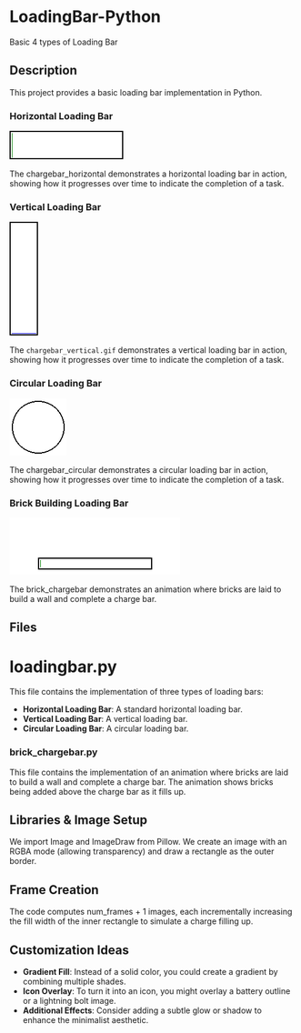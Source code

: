# LoadingBar-Python
Basic 4 types of Loading Bar

## Description
This project provides a basic loading bar implementation in Python.

### Horizontal Loading Bar
![Horizontal Loading Bar Demo](chargebar_horizontal.gif)

The chargebar_horizontal demonstrates a horizontal loading bar in action, showing how it progresses over time to indicate the completion of a task.

### Vertical Loading Bar
![Vertical Loading Bar Demo](chargebar_vertical.gif)

The `chargebar_vertical.gif` demonstrates a vertical loading bar in action, showing how it progresses over time to indicate the completion of a task.

### Circular Loading Bar
![Circular Loading Bar Demo](chargebar_circular.gif)

The chargebar_circular demonstrates a circular loading bar in action, showing how it progresses over time to indicate the completion of a task.

### Brick Building Loading Bar
![Brick Building Loading Bar Demo](brick_chargebar.gif)

The brick_chargebar demonstrates an animation where bricks are laid to build a wall and complete a charge bar.

## Files
# loadingbar.py
This file contains the implementation of three types of loading bars:
- **Horizontal Loading Bar**: A standard horizontal loading bar.
- **Vertical Loading Bar**: A vertical loading bar.
- **Circular Loading Bar**: A circular loading bar.

### brick_chargebar.py
This file contains the implementation of an animation where bricks are laid to build a wall and complete a charge bar. The animation shows bricks being added above the charge bar as it fills up.

## Libraries & Image Setup
We import Image and ImageDraw from Pillow. We create an image with an RGBA mode (allowing transparency) and draw a rectangle as the outer border.

## Frame Creation
The code computes num_frames + 1 images, each incrementally increasing the fill width of the inner rectangle to simulate a charge filling up.


## Customization Ideas
- **Gradient Fill**: Instead of a solid color, you could create a gradient by combining multiple shades.
- **Icon Overlay**: To turn it into an icon, you might overlay a battery outline or a lightning bolt image.
- **Additional Effects**: Consider adding a subtle glow or shadow to enhance the minimalist aesthetic.
